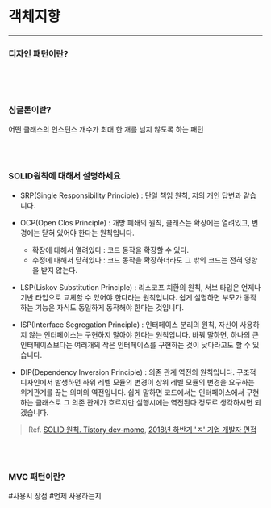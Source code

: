 # 객체지향

-------


### 디자인 패턴이란?

```

```

<br />
<br />

### 싱글톤이란?

어떤 클래스의 인스턴스 개수가 최대 한 개를 넘지 않도록 하는 패턴 

<br />
<br />


### SOLID원칙에 대해서 설명하세요

- SRP(Single Responsibility Principle) : 단일 책임 원칙, 저의 개인 답변과 같습니다.

- OCP(Open Clos Principle) : 개방 폐쇄의 원칙, 클래스는 확장에는 열려있고, 변경에는 닫혀 있어야 한다는 원칙입니다.
  - 확장에 대해서 열려있다 : 코드 동작을 확장할 수 있다.
  - 수정에 대해서 닫혀있다 : 코드 동작을 확장하더라도 그 밖의 코드는 전혀 영향을 받지 않는다. 

- LSP(Liskov Substitution Principle) : 리스코프 치환의 원칙, 서브 타입은 언제나 기반 타입으로 교체할 수 있어야 한다라는 원칙입니다. 쉽게 설명하면 부모가 동작하는 기능은 자식도 동일하게 동작해야 한다는 것입니다.

- ISP(Interface Segregation Principle) : 인터페이스 분리의 원칙, 자신이 사용하지 않는 인터페이스는 구현하지 말아야 한다는 원칙입니다. 바꿔 말하면, 하나의 큰 인터페이스보다는 여러개의 작은 인터페이스를 구현하는 것이 낫다라고도 할 수 있습니다.

- DIP(Dependency Inversion Principle) : 의존 관계 역전의 원칙입니다. 구조적 디자인에서 발생하던 하위 레벨 모듈의 변경이 상위 레벨 모듈의 변경을 요구하는 위계관계를 끊는 의미의 역전입니다. 쉽게 말하면 코드에서는 인터페이스에서 구현하는 클래스로 그 의존 관계가 흐르지만 실행시에는 역전된다 정도로 생각하시면 되겠습니다.


> Ref. 
> [SOLID 원칙. Tistory dev-momo](https://dev-momo.tistory.com/entry/SOLID-%EC%9B%90%EC%B9%99), 
> [2018년 하반기 'ㅈ' 기업 개발자 면접](https://gurumee92.tistory.com/95)

<br />
<br />
  
### MVC 패턴이란?

#사용시 장점 #언제 사용하는지


<br />
<br />

